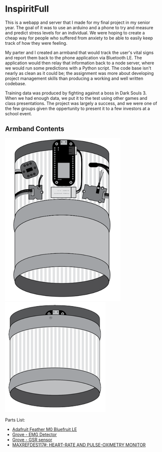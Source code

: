 # InspiritFull

This is a webapp and server that I made for my final project in my senior year.  The goal of it was to use an arduino and a phone to try and measure and predict stress levels for an individual.  We were hoping to create a cheap way for people who suffered from anxiety to be able to easily keep track of how they were feeling.

My parter and I created an armband that would track the user's vital signs and report them back to the phone application via Bluetooth LE.  The application would then relay that information back to a node server, where we would run some predictions with a Python script.  The code base isn't nearly as clean as it could be; the assignment was more about developing project management skills than producing a working and well written codebase.

Training data was produced by fighting against a boss in Dark Souls 3.  When we had enough data, we put it to the test using other games and class presentations.  The project was largely a success, and we were one of the few groups given the oppertunity to present it to a few investors at a school event.

## Armband Contents

![Armband With Sensors](docs/ArmbandWithSensors.png)
![Armband Without Sensors](docs/ArmbandHidden.png)

Parts List:
* [Adafruit Feather M0 Bluefruit LE](https://www.adafruit.com/product/2995)
* [Grove - EMG Detector](https://www.seeedstudio.com/Grove-EMG-Detector-p-1737.html)
* [Grove - GSR sensor](https://www.seeedstudio.com/Grove-GSR-sensor-p-1614.html)
* [MAXREFDES117#: HEART-RATE AND PULSE-OXIMETRY MONITOR](https://www.seeedstudio.com/MAXREFDES117-HEART-RATE-AND-PULSE-OXIMETRY-MONITOR-p-2762.html)

